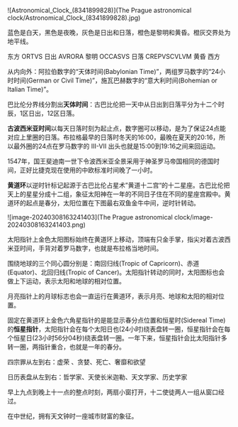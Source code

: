 ![Astronomical_Clock_(8341899828)](The Prague astronomical clock/Astronomical_Clock_(8341899828).jpg)

蓝色是白天，黑色是夜晚，灰色是日出和日落，橙色是黎明和黄昏。橙灰交界处为地平线。

东方	ORTVS 日出	AVRORA 黎明	OCCASVS 日落	CREPVSCVLVM 黄昏	西方

从内向外：阿拉伯数字的“天体时间(Babylonian Time)”，两组罗马数字的“24小时时间(German or Civil Time)”，施瓦巴赫数字的“意大利时间(Bohemian or Italian Time)”。

巴比伦分界线分割出**天体时间**：古巴比伦把一天中从日出到日落平分为十二个时辰，1区日出，12区日落。

**古波西米亚时间**以每天日落时刻为起止点，数字圈可以移动，是为了保证24点能对应上里圈的日落。布拉格最早的日落时冬天的16:00，最晚在夏天的20:16，所以最外圈的24点在罗马数字的 III-VII 出头也就是15:00到19:16之间来回运动。

1547年，国王斐迪南一世下令波西米亚全景采用于神圣罗马帝国相同的德国时间，正好比捷克现在使用的中欧标准时间晚了一小时。

**黄道环**以逆时针标记起源于古巴比伦占星术”黄道十二宫“的十二星座。古巴比伦把天上的星星分成十二组，象征太阳神在一年的不同日子住在不同的星座宫殿中。黄道环的起点是春分，太阳位置在下图最右双鱼金牛中间，逆时针转动。

![image-20240308163241403](The Prague astronomical clock/image-20240308163241403.png)

太阳指针上金色太阳图标始终在黄道环上移动，顶端有只金手掌，指尖对着古波西米亚时间，手背对着罗马数字，也就是布拉格当地时间。

围绕地球的三个同心圆分别是：南回归线(Tropic of Capricorn)、赤道(Equator)、北回归线(Tropic of Cancer)。太阳指针转动的同时，太阳图标也会做上下运动，表示太阳和地球的相对位置。

月亮指针上的月球标志也会一直运行在黄道环，表示月亮、地球和太阳的相对位置。

固定在黄道环上金色六角星指针的是能显示春分点位置和恒星时(Sidereal Time)的**恒星指针**，太阳指针会在每个太阳日也(24小时)绕表盘转一圈，恒星指针会在每个恒星日(23小时56分04秒)绕表盘转一圈。一年下来，恒星指针会比太阳指针多转一圈，两指针重合，也就是一年的春分。

四宗罪从左到右：虚荣 、贪婪、死亡、奢靡和欲望

日历表盘从左到右：哲学家、天使长米迦勒、天文学家、历史学家

早上九点到晚上十一点的整点时刻，两扇小窗打开，十二使徒两人一组从窗口经过。

在中世纪，拥有天文钟时一座城市财富的象征。